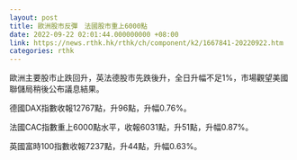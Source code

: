 ```yaml
---
layout: post
title: 歐洲股市反彈　法國股市重上6000點
date: 2022-09-22 02:01:44.000000000 +08:00
link: https://news.rthk.hk/rthk/ch/component/k2/1667841-20220922.htm
categories: rthk
---
```


歐洲主要股市止跌回升，英法德股市先跌後升，全日升幅不足1%，市場觀望美國聯儲局稍後公布議息結果。

德國DAX指數收報12767點，升96點，升幅0.76%。

法國CAC指數重上6000點水平，收報6031點，升51點，升幅0.87%。

英國富時100指數收報7237點，升44點，升幅0.63%。
